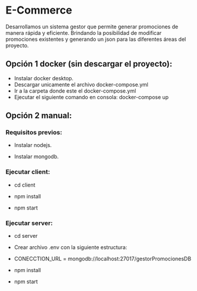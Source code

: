 # E-Commerce

Desarrollamos un sistema gestor que permite generar promociones de manera rápida y eficiente. Brindando la posibilidad de modificar promociones existentes y generando un json para las diferentes áreas del proyecto.


## Opción 1 docker (sin descargar el proyecto):

- Instalar docker desktop.
- Descargar unicamente el archivo docker-compose.yml
- Ir a la carpeta donde este el docker-compose.yml
- Ejecutar el siguiente comando en consola: docker-compose up

## Opción 2 manual:

### Requisitos previos:

- Instalar nodejs.

- Instalar mongodb.

### Ejecutar client:

- cd client

- npm install

- npm start

### Ejecutar server:

- cd server

- Crear archivo .env con la siguiente estructura:

- CONECCTION\_URL = mongodb://localhost:27017/gestorPromocionesDB

- npm install

- npm start
